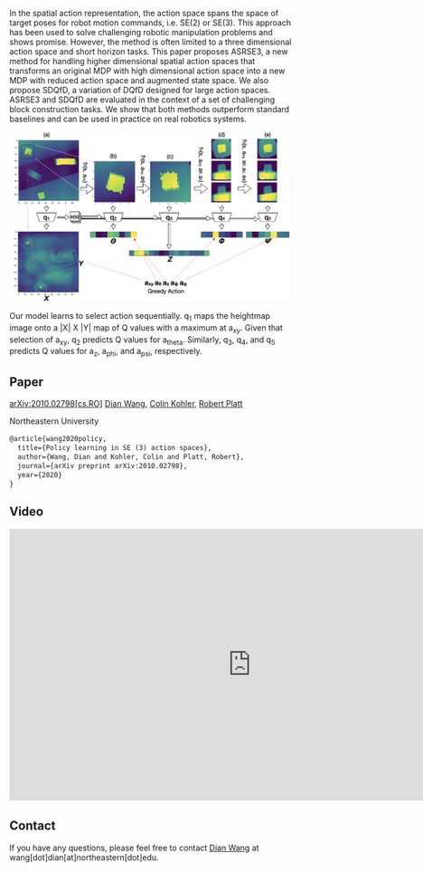 In the spatial action representation, the action space spans the space of target poses for robot motion commands, i.e. SE(2) or SE(3). This approach has been used to solve challenging robotic manipulation problems and shows promise. However, the method is often limited to a three dimensional action space and short horizon tasks. This paper proposes ASRSE3, a new method for handling higher dimensional spatial action spaces that transforms an original MDP with high dimensional action space into a new MDP with reduced action space and augmented state space. We also propose SDQfD, a variation of DQfD designed for large action spaces. ASRSE3 and SDQfD are evaluated in the context of a set of challenging block construction tasks. We show that both methods outperform standard baselines and can be used in practice on real robotics systems.

<div style="text-align:center">
	<img src="img/alg_overview.png" alt="alg" height="300"/>
</div>

Our model learns to select action sequentially. q<sub>1</sub> maps the heightmap image onto a |X| X |Y| map of Q values with a maximum at a<sub>xy</sub>. Given that selection of a<sub>xy</sub>, q<sub>2</sub> predicts Q values for a<sub>theta</sub>. Similarly, q<sub>3</sub>, q<sub>4</sub>, and q<sub>5</sub> predicts Q values for a<sub>z</sub>, a<sub>phi</sub>, and a<sub>psi</sub>, respectively.

## Paper
[arXiv:2010.02798[cs.RO]](https://arxiv.org/abs/2010.02798)
[Dian Wang](https://pointw.github.io), 
[Colin Kohler](https://www.khoury.northeastern.edu/people/colin-kohler/), 
[Robert Platt](http://www.ccs.neu.edu/home/rplatt/)

Northeastern University

```
@article{wang2020policy,
  title={Policy learning in SE (3) action spaces},
  author={Wang, Dian and Kohler, Colin and Platt, Robert},
  journal={arXiv preprint arXiv:2010.02798},
  year={2020}
}
```

## Video

<div style="text-align:center">
	<iframe width="853" height="480" src="https://www.youtube.com/embed/FiHoIF1oLZs" frameborder="0" allow="autoplay; encrypted-media" allowfullscreen></iframe>
</div>

## Contact
If you have any questions, please feel free to contact [Dian Wang](https://pointw.github.io) at wang[dot]dian[at]northeastern[dot]edu.